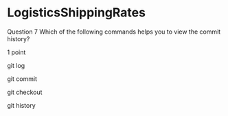 # LogisticsShippingRates
Question 7
Which of the following commands helps you to view the commit history?

1 point

git log


git commit


git checkout


git history
